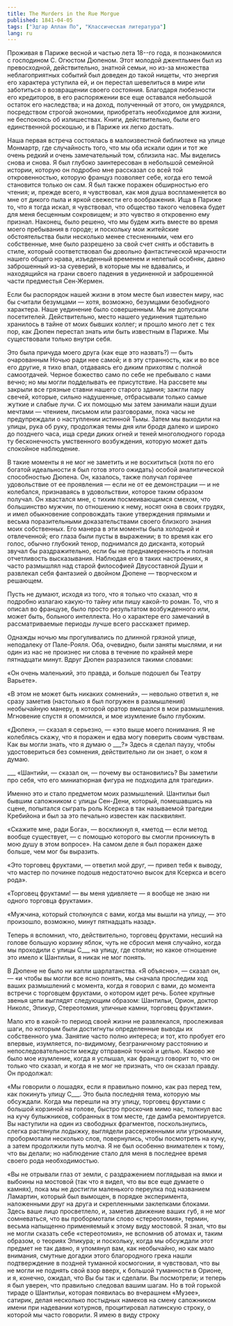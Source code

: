 ```yaml
---
title: The Murders in the Rue Morgue
published: 1841-04-05
tags: ["Эдгар Аллан По", "Классическая литература"]
lang: ru
---
```


Проживая в Париже весной и частью лета 18--го года, я познакомился с господином С. Огюстом Дюпеном. Этот молодой джентльмен был из превосходной, действительно, знатной семьи, но из-за множества неблагоприятных событий был доведен до такой нищеты, что энергия его характера уступила ей, и он перестал шевелиться в мире или заботиться о возвращении своего состояния. Благодаря любезности его кредиторов, в его распоряжении все еще оставался небольшой остаток его наследства; и на доход, полученный от этого, он умудрялся, посредством строгой экономии, приобретать необходимое для жизни, не беспокоясь об излишествах. Книги, действительно, были его единственной роскошью, и в Париже их легко достать.

Наша первая встреча состоялась в малоизвестной библиотеке на улице Монмартр, где случайность того, что мы оба искали один и тот же очень редкий и очень замечательный том, сблизила нас. Мы виделись снова и снова. Я был глубоко заинтересован в небольшой семейной истории, которую он подробно мне рассказал со всей той откровенностью, которую француз позволяет себе, когда его темой становится только он сам. Я был также поражен обширностью его чтения; и, прежде всего, я чувствовал, как моя душа воспламеняется во мне от дикого пыла и яркой свежести его воображения. Ища в Париже то, что я тогда искал, я чувствовал, что общество такого человека будет для меня бесценным сокровищем; и это чувство я откровенно ему признал. Наконец, было решено, что мы будем жить вместе во время моего пребывания в городе; и поскольку мои житейские обстоятельства были несколько менее стесненными, чем его собственные, мне было разрешено за свой счет снять и обставить в стиле, который соответствовал бы довольно фантастической мрачности нашего общего нрава, изъеденный временем и нелепый особняк, давно заброшенный из-за суеверий, в которые мы не вдавались, и находящийся на грани своего падения в уединенной и заброшенной части предместья Сен-Жермен.

Если бы распорядок нашей жизни в этом месте был известен миру, нас бы считали безумцами — хотя, возможно, безумцами безобидного характера. Наше уединение было совершенным. Мы не допускали посетителей. Действительно, место нашего уединения тщательно хранилось в тайне от моих бывших коллег; и прошло много лет с тех пор, как Дюпен перестал знать или быть известным в Париже. Мы существовали только внутри себя.

Это была причуда моего друга (как еще это назвать?) — быть очарованным Ночью ради нее самой; и в эту странность, как и во все его другие, я тихо впал, отдаваясь его диким прихотям с полной самоотдачей. Черное божество само по себе не пребывало с нами вечно; но мы могли подделывать ее присутствие. На рассвете мы закрыли все грязные ставни нашего старого здания; зажгли пару свечей, которые, сильно надушенные, отбрасывали только самые жуткие и слабые лучи. С их помощью мы затем занимали наши души мечтами — чтением, письмом или разговорами, пока часы не предупреждали о наступлении истинной Тьмы. Затем мы выходили на улицы, рука об руку, продолжая темы дня или бродя далеко и широко до позднего часа, ища среди диких огней и теней многолюдного города ту бесконечность умственного возбуждения, которую может дать спокойное наблюдение.

В такие моменты я не мог не заметить и не восхититься (хотя по его богатой идеальности я был готов этого ожидать) особой аналитической способностью Дюпена. Он, казалось, также получал горячее удовольствие от ее проявления — если не от ее демонстрации — и не колебался, признаваясь в удовольствии, которое таким образом получал. Он хвастался мне, с тихим посмеивающимся смехом, что большинство мужчин, по отношению к нему, носят окна в своих грудях, и имел обыкновение сопровождать такие утверждения прямыми и весьма поразительными доказательствами своего близкого знания моих собственных. Его манера в эти моменты была холодной и отвлеченной; его глаза были пусты в выражении; в то время как его голос, обычно глубокий тенор, поднимался до дисканта, который звучал бы раздражительно, если бы не преднамеренность и полная отчетливость высказывания. Наблюдая его в таких настроениях, я часто размышлял над старой философией Двусоставной Души и развлекал себя фантазией о двойном Дюпене — творческом и решающем.

Пусть не думают, исходя из того, что я только что сказал, что я подробно излагаю какую-то тайну или пишу какой-то роман. То, что я описал во французе, было просто результатом возбужденного или, может быть, больного интеллекта. Но о характере его замечаний в рассматриваемые периоды лучше всего расскажет пример.

Однажды ночью мы прогуливались по длинной грязной улице, неподалеку от Пале-Рояля. Оба, очевидно, были заняты мыслями, и ни один из нас не произнес ни слова в течение по крайней мере пятнадцати минут. Вдруг Дюпен разразился такими словами:

«Он очень маленький, это правда, и больше подошел бы Театру Варьете».

«В этом не может быть никаких сомнений», — невольно ответил я, не сразу заметив (настолько я был погружен в размышления) необычайную манеру, в которой оратор вмешался в мои размышления. Мгновение спустя я опомнился, и мое изумление было глубоким.

«Дюпен», — сказал я серьезно, — «это выше моего понимания. Я не колеблясь скажу, что я поражен и едва могу поверить своим чувствам. Как вы могли знать, что я думаю о ___?» Здесь я сделал паузу, чтобы удостовериться без сомнения, действительно ли он знает, о ком я думаю.

___ «Шантийи, — сказал он, — почему вы остановились? Вы заметили про себя, что его миниатюрная фигура не подходила для трагедии».

Именно это и стало предметом моих размышлений. Шантильи был бывшим сапожником с улицы Сен-Дени, который, помешавшись на сцене, попытался сыграть роль Ксеркса в так называемой трагедии Кребийона и был за это печально известен как пасквилянт.

«Скажите мне, ради Бога», — воскликнул я, «метод — если метод вообще существует, — с помощью которого вы смогли проникнуть в мою душу в этом вопросе». На самом деле я был поражен даже больше, чем мог бы выразить.

«Это торговец фруктами, — ответил мой друг, — привел тебя к выводу, что мастер по починке подошв недостаточно высок для Ксеркса и всего рода».

«Торговец фруктами! — вы меня удивляете — я вообще не знаю ни одного торговца фруктами».

«Мужчина, который столкнулся с вами, когда мы вышли на улицу, — это произошло, возможно, минут пятнадцать назад».

Теперь я вспомнил, что, действительно, торговец фруктами, несший на голове большую корзину яблок, чуть не сбросил меня случайно, когда мы проходили с улицы С___ на улицу, где стояли; но какое отношение это имело к Шантильи, я никак не мог понять.

В Дюпене не было ни капли шарлатанства. «Я объясню», — сказал он, — «и чтобы вы могли все ясно понять, мы сначала проследим ход ваших размышлений с момента, когда я говорил с вами, до момента встречи с торговцем фруктами, о котором идет речь. Более крупные звенья цепи выглядят следующим образом: Шантильи, Орион, доктор Николс, Эпикур, Стереотомия, уличные камни, торговец фруктами».

Мало кто в какой-то период своей жизни не развлекался, прослеживая шаги, по которым были достигнуты определенные выводы их собственного ума. Занятие часто полно интереса; и тот, кто пробует его впервые, изумляется, по-видимому, безграничному расстоянию и непоследовательности между отправной точкой и целью. Каково же было мое изумление, когда я услышал, как француз говорит то, что он только что сказал, и когда я не мог не признать, что он сказал правду. Он продолжал:

«Мы говорили о лошадях, если я правильно помню, как раз перед тем, как покинуть улицу С___. Это была последняя тема, которую мы обсуждали. Когда мы перешли на эту улицу, торговец фруктами с большой корзиной на голове, быстро проскочив мимо нас, толкнул вас на кучу булыжников, собранных в том месте, где дамба ремонтируется. Вы наступили на один из свободных фрагментов, поскользнулись, слегка растянули лодыжку, выглядели рассерженными или угрюмыми, пробормотали несколько слов, повернулись, чтобы посмотреть на кучу, а затем продолжили путь молча. Я не был особенно внимателен к тому, что вы делали; но наблюдение стало для меня в последнее время своего рода необходимостью.

«Вы не отрывали глаз от земли, с раздражением поглядывая на ямки и выбоины на мостовой (так что я видел, что вы все еще думаете о камнях), пока мы не достигли маленького переулка под названием Ламартин, который был вымощен, в порядке эксперимента, наложенными друг на друга и скрепленными заклепками блоками. Здесь ваше лицо просветлело, и, заметив движение ваших губ, я не мог сомневаться, что вы пробормотали слово «стереотомия», термин, весьма напыщенно применяемый к этому виду мостовой. Я знал, что вы не могли сказать себе «стереотомия», не вспомнив об атомах и, таким образом, о теориях Эпикура; и поскольку, когда мы обсуждали этот предмет не так давно, я упомянул вам, как необычайно, но как мало внимания, смутные догадки этого благородного грека нашли подтверждение в поздней туманной космогонии, я чувствовал, что вы не могли не поднять свой взор вверх, к большой туманности в Орионе, и я, конечно, ожидал, что Вы бы так и сделали. Вы посмотрели; и теперь я был уверен, что правильно следовал вашим шагам. Но в той горькой тираде о Шантильи, которая появилась во вчерашнем «Музее», сатирик, делая несколько постыдных намеков на смену сапожником имени при надевании котурнов, процитировал латинскую строку, о которой мы часто говорили. Я имею в виду строку
